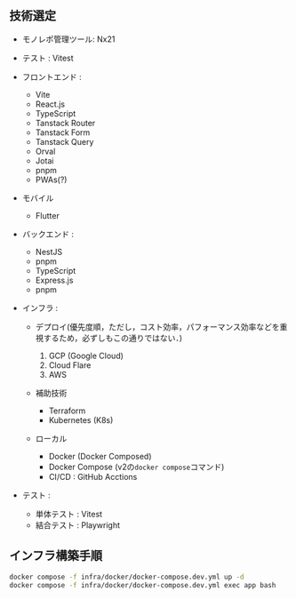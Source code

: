 ## 技術選定
* モノレポ管理ツール: Nx21
* テスト : Vitest
* フロントエンド :
  * Vite
  * React.js
  * TypeScript
  * Tanstack Router
  * Tanstack Form
  * Tanstack Query
  * Orval
  * Jotai
  * pnpm
  * PWAs(?)

* モバイル
  * Flutter

* バックエンド :
  * NestJS
   * pnpm
   * TypeScript
   * Express.js
   * pnpm

* インフラ :
  * デプロイ(優先度順，ただし，コスト効率，パフォーマンス効率などを重視するため，必ずしもこの通りではない．)
    1. GCP (Google Cloud)
    2. Cloud Flare
    3. AWS

  * 補助技術
    * Terraform
    * Kubernetes (K8s)

  * ローカル
    * Docker (Docker Composed)
    * Docker Compose (v2の`docker compose`コマンド)
    * CI/CD : GitHub Acctions

* テスト :
  * 単体テスト : Vitest
  * 結合テスト : Playwright

## インフラ構築手順

```sh
docker compose -f infra/docker/docker-compose.dev.yml up -d
docker compose -f infra/docker/docker-compose.dev.yml exec app bash
```
